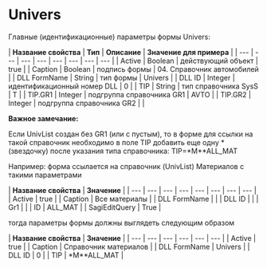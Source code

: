 # Univers

Главные \(идентификационные\) параметры формы Univers:

| **Название свойства** | **Тип** | **Описание** | **Значение для примера** |
| --- | --- | --- | --- | --- | --- | --- | --- |
| Active | Boolean | действующий объект | true |
| Caption | Boolean | подпись формы | 04. Справочник автомобилей |
| DLL FormName | String | тип формы | Univers |
| DLL ID | Integer | идентификационный номер DLL | 0 |
| TIP | String | тип справочника SysS | T |
| TIP.GR1 | Integer | подгруппа справочника GR1 | AVTO |
| TIP.GR2 | Integer | подгруппа справочника GR2 |  |

**Важное замечание:**

Если UnivList создан без GR1 \(или с пустым\), то в форме для ссылки на такой справочник необходимо в поле TIP добавить еще одну \* \(звездочку\) после указания типа справочника: TIP=\*M\*\*ALL\_MAT

Например: форма ссылается на справочник \(UnivList\) Материалов с такими параметрами

| **Название свойства** | **Значение** |
| --- | --- | --- | --- | --- | --- | --- | --- |
| Active | true |
| Caption | Все материалы |
| DLL FormName |  |
| DLL ID |  |
| Gr1 |  |
| ID | ALL\_MAT |
| SagiEditQuery | True |

 тогда параметры формы должны выглядеть следующим образом

| **Название свойства** | **Значение** |
| --- | --- | --- | --- | --- | --- |
| Active | true |
| Caption | Справочник материалов |
| DLL FormName | Univers |
| DLL ID | 0 |
| TIP | \*M\*\*ALL\_MAT |

